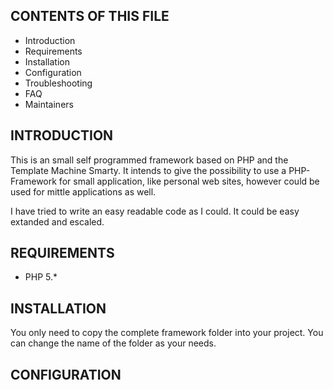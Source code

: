 CONTENTS OF THIS FILE
---------------------
 * Introduction
 * Requirements
 * Installation
 * Configuration
 * Troubleshooting
 * FAQ
 * Maintainers


INTRODUCTION
------------
This is an small self programmed framework based on PHP and the Template Machine Smarty. It intends to give the possibility to use a PHP-Framework for small application, like personal web sites, however could be used for mittle applications as well.

I have tried to write an easy readable code as I could. It could be easy extanded and escaled.


REQUIREMENTS
------------
- PHP 5.*


INSTALLATION
------------
You only need to copy the complete framework folder into your project. You can change the name of the folder as your needs.


CONFIGURATION
-------------
